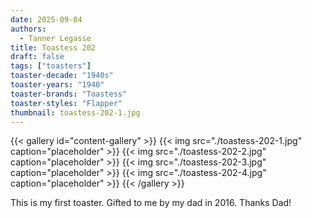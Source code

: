 ```yaml
---
date: 2025-09-04
authors:
  - Tanner Legasse
title: Toastess 202
draft: false
tags: ["toasters"]
toaster-decade: "1940s"
toaster-years: "1940"
toaster-brands: "Toastess"
toaster-styles: "Flapper"
thumbnail: toastess-202-1.jpg
---
```

{{< gallery id="content-gallery" >}}
  {{< img src="./toastess-202-1.jpg" caption="placeholder" >}}
  {{< img src="./toastess-202-2.jpg" caption="placeholder" >}}
  {{< img src="./toastess-202-3.jpg" caption="placeholder" >}}
  {{< img src="./toastess-202-4.jpg" caption="placeholder" >}}
{{< /gallery >}}

This is my first toaster. Gifted to me by my dad in 2016. Thanks Dad!
